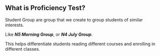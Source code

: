 ## What is Proficiency Test? 

Student Group  are group that we create to group students of similar interests.

Like ***N5 Morning Group***, or ***N4 July Group***.

This helps differentiate students reading different courses and enrolling in different classes.
